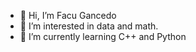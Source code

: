 - 👋 Hi, I’m Facu Gancedo
- 👀 I’m interested in data and math.
- 🌱 I’m currently learning C++ and Python


<!---
fGancedo/fGancedo is a ✨ special ✨ repository because its `README.md` (this file) appears on your GitHub profile.
You can click the Preview link to take a look at your changes.
--->
